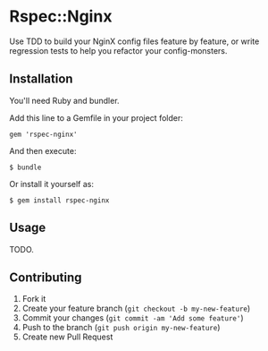 # Rspec::Nginx

Use TDD to build your NginX config files feature by feature, or write regression tests to help you refactor your config-monsters.

## Installation

You'll need Ruby and bundler.

Add this line to a Gemfile in your project folder:

    gem 'rspec-nginx'

And then execute:

    $ bundle

Or install it yourself as:

    $ gem install rspec-nginx

## Usage

TODO.

## Contributing

1. Fork it
2. Create your feature branch (`git checkout -b my-new-feature`)
3. Commit your changes (`git commit -am 'Add some feature'`)
4. Push to the branch (`git push origin my-new-feature`)
5. Create new Pull Request
